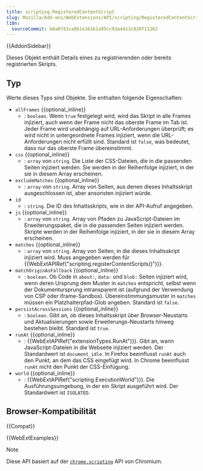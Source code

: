 ```yaml
---
title: scripting.RegisteredContentScript
slug: Mozilla/Add-ons/WebExtensions/API/scripting/RegisteredContentScript
l10n:
  sourceCommit: b8a0743ca8b1e1b1b1a95cc93a4413c020f11262
---
```


{{AddonSidebar}}

Dieses Objekt enthält Details eines zu registrierenden oder bereits registrierten Skripts.

## Typ

Werte dieses Typs sind Objekte. Sie enthalten folgende Eigenschaften:

- `allFrames` {{optional_inline}}
  - : `boolean`. Wenn `true` festgelegt wird, wird das Skript in alle Frames injiziert, auch wenn der Frame nicht das oberste Frame im Tab ist. Jeder Frame wird unabhängig auf URL-Anforderungen überprüft; es wird nicht in untergeordnete Frames injiziert, wenn die URL-Anforderungen nicht erfüllt sind. Standard ist `false`, was bedeutet, dass nur das oberste Frame übereinstimmt.
- `css` {{optional_inline}}
  - : `array` von `string`. Die Liste der CSS-Dateien, die in die passenden Seiten injiziert werden. Sie werden in der Reihenfolge injiziert, in der sie in diesem Array erscheinen.
- `excludeMatches` {{optional_inline}}
  - : `array` von `string`. Array von Seiten, aus denen dieses Inhaltsskript ausgeschlossen ist, aber ansonsten injiziert würde.
- `id`
  - : `string`. Die ID des Inhaltsskripts, wie in der API-Aufruf angegeben.
- `js` {{optional_inline}}
  - : `array` von `string`. Array von Pfaden zu JavaScript-Dateien im Erweiterungspaket, die in die passenden Seiten injiziert werden. Skripte werden in der Reihenfolge injiziert, in der sie in diesem Array erscheinen.
- `matches` {{optional_inline}}
  - : `array` von `string`. Array von Seiten, in die dieses Inhaltsskript injiziert wird. Muss angegeben werden für {{WebExtAPIRef("scripting.registerContentScripts()")}}.
- `matchOriginAsFallback` {{optional_inline}}
  - : `boolean`. Ob Code in `about:`, `data:` und `blob:` Seiten injiziert wird, wenn deren Ursprung dem Muster in `matches` entspricht, selbst wenn der Dokumentursprung intransparent ist (aufgrund der Verwendung von CSP oder iframe-Sandbox). Übereinstimmungsmuster in `matches` müssen ein Platzhalterpfad-Glob angeben. Standard ist `false`.
- `persistAcrossSessions` {{optional_inline}}
  - : `boolean`. Gibt an, ob dieses Inhaltsskript über Browser-Neustarts und Aktualisierungen sowie Erweiterungs-Neustarts hinweg bestehen bleibt. Standard ist `true`.
- `runAt` {{optional_inline}}
  - : {{WebExtAPIRef("extensionTypes.RunAt")}}. Gibt an, wann JavaScript-Dateien in die Webseite injiziert werden. Der Standardwert ist `document_idle`. In Firefox beeinflusst `runAt` auch den Punkt, an dem das CSS eingefügt wird. In Chrome beeinflusst `runAt` nicht den Punkt der CSS-Einfügung.
- `world` {{optional_inline}}
  - : {{WebExtAPIRef("scripting.ExecutionWorld")}}. Die Ausführungsumgebung, in der ein Skript ausgeführt wird. Der Standardwert ist `ISOLATED`.

## Browser-Kompatibilität

{{Compat}}

{{WebExtExamples}}

> [!NOTE]
> Diese API basiert auf der [`chrome.scripting`](https://developer.chrome.com/docs/extensions/reference/api/scripting#type-RegisteredContentScript) API von Chromium.
